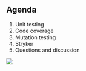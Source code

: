 ## Agenda

<div class="kc-flex">
  <div class="kc-columns">
    <ol>
      <li>Unit testing</li>
      <li>Code coverage</li>
      <li>Mutation testing</li>
      <li>Stryker</li>
      <li>Questions and discussion</li>
    </ul>
  </div>
  <div class="kc-columns">
    <img class="img-responsive-250" src="/img/figurine.png">
  </div>
</div>